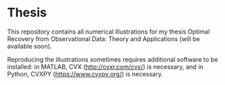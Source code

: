 # Thesis
This repository contains all numerical illustrations for my thesis Optimal Recovery from Observational Data: Theory and Applications (will be available soon).

Reproducing the illustrations sometimes requires additional software to be installed: in MATLAB, CVX (http://cvxr.com/cvx/) is necessary, and in Python, CVXPY (https://www.cvxpy.org/) is necessary.


